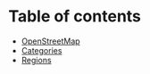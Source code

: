 # Table of contents

* [OpenStreetMap](README.md)
* [Categories](categories.md)
* [Regions](regions.md)